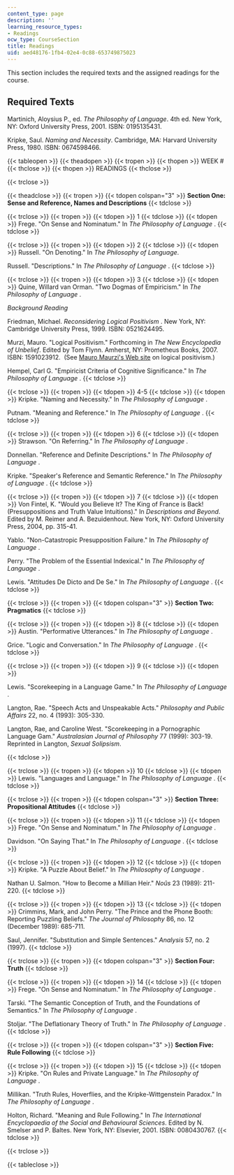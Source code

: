 ```yaml
---
content_type: page
description: ''
learning_resource_types:
- Readings
ocw_type: CourseSection
title: Readings
uid: aed48176-1fb4-02e4-0c88-653749875023
---
```


This section includes the required texts and the assigned readings for the course.

Required Texts
--------------

Martinich, Aloysius P., ed. _The Philosophy of Language_. 4th ed. New York, NY: Oxford University Press, 2001. ISBN: 0195135431.

Kripke, Saul. _Naming and Necessity_. Cambridge, MA: Harvard University Press, 1980. ISBN: 0674598466.

{{< tableopen >}}
{{< theadopen >}}
{{< tropen >}}
{{< thopen >}}
WEEK #
{{< thclose >}}
{{< thopen >}}
READINGS
{{< thclose >}}

{{< trclose >}}

{{< theadclose >}}
{{< tropen >}}
{{< tdopen colspan="3" >}}
**Section One: Sense and Reference, Names and Descriptions**
{{< tdclose >}}

{{< trclose >}}
{{< tropen >}}
{{< tdopen >}}
1
{{< tdclose >}}
{{< tdopen >}}
Frege. "On Sense and Nominatum." In _The Philosophy of Language_ .
{{< tdclose >}}

{{< trclose >}}
{{< tropen >}}
{{< tdopen >}}
2
{{< tdclose >}}
{{< tdopen >}}
Russell. "On Denoting." In _The Philosophy of Language_.  
  
Russell. "Descriptions." In _The Philosophy of Language_ .
{{< tdclose >}}

{{< trclose >}}
{{< tropen >}}
{{< tdopen >}}
3
{{< tdclose >}}
{{< tdopen >}}
Quine, Willard van Orman. "Two Dogmas of Empiricism." In _The Philosophy of Language_ .  
  
_Background Reading_  
  
Friedman, Michael. _Reconsidering Logical Positivism_ . New York, NY: Cambridge University Press, 1999. ISBN: 0521624495.  
  
Murzi, Mauro. "Logical Positivism." Forthcoming in _The New Encyclopedia of Unbelief_. Edited by Tom Flynn. Amherst, NY: Prometheus Books, 2007. ISBN: 1591023912.  (See [Mauro Maurzi's Web site](http://murzim.net/LP/LP00.html) on logical positivism.)  
  
Hempel, Carl G. "Empiricist Criteria of Cognitive Significance." In _The Philosophy of Language_ .
{{< tdclose >}}

{{< trclose >}}
{{< tropen >}}
{{< tdopen >}}
4-5
{{< tdclose >}}
{{< tdopen >}}
Kripke. "Naming and Necessity." In _The Philosophy of Language_ .  
  
Putnam. "Meaning and Reference." In _The Philosophy of Language_ .
{{< tdclose >}}

{{< trclose >}}
{{< tropen >}}
{{< tdopen >}}
6
{{< tdclose >}}
{{< tdopen >}}
Strawson. "On Referring." In _The Philosophy of Language_ .  
  
Donnellan. "Reference and Definite Descriptions." In _The Philosophy of Language_ .  
  
Kripke. "Speaker's Reference and Semantic Reference." In _The Philosophy of Language_ .
{{< tdclose >}}

{{< trclose >}}
{{< tropen >}}
{{< tdopen >}}
7
{{< tdclose >}}
{{< tdopen >}}
Von Fintel, K. "Would you Believe It? The King of France is Back! (Presuppositions and Truth Value Intuitions)." In _Descriptions and Beyond_. Edited by M. Reimer and A. Bezuidenhout. New York, NY: Oxford University Press, 2004, pp. 315-41.  
  
Yablo. "Non-Catastropic Presupposition Failure." In _The Philosophy of Language_ .  
  
Perry. "The Problem of the Essential Indexical." In _The Philosophy of Language_ .  
  
Lewis. "Attitudes De Dicto and De Se." In _The Philosophy of Language_ .
{{< tdclose >}}

{{< trclose >}}
{{< tropen >}}
{{< tdopen colspan="3" >}}
**Section Two: Pragmatics**
{{< tdclose >}}

{{< trclose >}}
{{< tropen >}}
{{< tdopen >}}
8
{{< tdclose >}}
{{< tdopen >}}
Austin. "Performative Utterances." In _The Philosophy of Language_ .  
  
Grice. "Logic and Conversation." In _The Philosophy of Language_ .
{{< tdclose >}}

{{< trclose >}}
{{< tropen >}}
{{< tdopen >}}
9
{{< tdclose >}}
{{< tdopen >}}


Lewis. "Scorekeeping in a Language Game." In _The Philosophy of Language_ .  
  
Langton, Rae. "Speech Acts and Unspeakable Acts." _Philosophy and Public_ _Affairs_ 22, no. 4 (1993): 305-330.  
  
Langton, Rae, and Caroline West. "Scorekeeping in a Pornographic Language Gam." _Australasian Journal of Philosophy_ 77 (1999): 303-19. Reprinted in Langton, _Sexual Solipsism_.


{{< tdclose >}}

{{< trclose >}}
{{< tropen >}}
{{< tdopen >}}
10
{{< tdclose >}}
{{< tdopen >}}
Lewis. "Languages and Language." In _The Philosophy of Language_ .
{{< tdclose >}}

{{< trclose >}}
{{< tropen >}}
{{< tdopen colspan="3" >}}
**Section Three: Propositional Attitudes**
{{< tdclose >}}

{{< trclose >}}
{{< tropen >}}
{{< tdopen >}}
11
{{< tdclose >}}
{{< tdopen >}}
Frege. "On Sense and Nominatum." In _The Philosophy of Language_ .  
  
Davidson. "On Saying That." In _The Philosophy of Language_ .
{{< tdclose >}}

{{< trclose >}}
{{< tropen >}}
{{< tdopen >}}
12
{{< tdclose >}}
{{< tdopen >}}
Kripke. "A Puzzle About Belief." In _The Philosophy of Language_ .  
  
Nathan U. Salmon. "How to Become a Millian Heir." _Noûs_ 23 (1989): 211-220.
{{< tdclose >}}

{{< trclose >}}
{{< tropen >}}
{{< tdopen >}}
13
{{< tdclose >}}
{{< tdopen >}}
Crimmins, Mark, and John Perry. "The Prince and the Phone Booth: Reporting Puzzling Beliefs." _The Journal of Philosophy_ 86, no. 12 (December 1989): 685-711.  
  
Saul, Jennifer. "Substitution and Simple Sentences." _Analysis_ 57, no. 2 (1997).
{{< tdclose >}}

{{< trclose >}}
{{< tropen >}}
{{< tdopen colspan="3" >}}
**Section Four: Truth**
{{< tdclose >}}

{{< trclose >}}
{{< tropen >}}
{{< tdopen >}}
14
{{< tdclose >}}
{{< tdopen >}}
Frege. "On Sense and Nominatum." In _The Philosophy of Language_ .  
  
Tarski. "The Semantic Conception of Truth, and the Foundations of Semantics." In _The Philosophy of Language_ .  
  
Stoljar. "The Deflationary Theory of Truth." In _The Philosophy of Language_ .
{{< tdclose >}}

{{< trclose >}}
{{< tropen >}}
{{< tdopen colspan="3" >}}
**Section Five: Rule Following**
{{< tdclose >}}

{{< trclose >}}
{{< tropen >}}
{{< tdopen >}}
15
{{< tdclose >}}
{{< tdopen >}}
Kripke. "On Rules and Private Language." In _The Philosophy of Language_ .  
  
Millikan. "Truth Rules, Hoverflies, and the Kripke-Wittgenstein Paradox." In _The Philosophy of Language_ .  
  
Holton, Richard. "Meaning and Rule Following." In _The International Encyclopaedia of the Social and Behavioural Sciences_. Edited by N. Smelser and P. Baltes. New York, NY: Elsevier, 2001. ISBN: 0080430767.
{{< tdclose >}}

{{< trclose >}}

{{< tableclose >}}